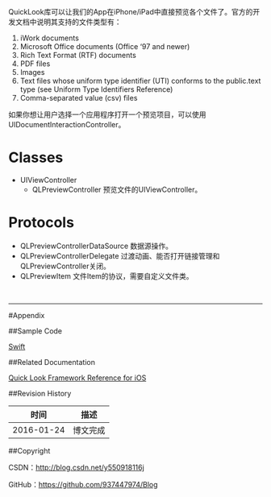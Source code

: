 QuickLook库可以让我们的App在iPhone/iPad中直接预览各个文件了。官方的开发文档中说明其支持的文件类型有：

1. iWork documents
2. Microsoft Office documents (Office ‘97 and newer)
3. Rich Text Format (RTF) documents
4. PDF files
5. Images
6. Text files whose uniform type identifier (UTI) conforms to the public.text type (see Uniform Type Identifiers Reference)
7. Comma-separated value (csv) files

如果你想让用户选择一个应用程序打开一个预览项目，可以使用UIDocumentInteractionController。

# Classes

- UIViewController
    - QLPreviewController 预览文件的UIViewController。

# Protocols

- QLPreviewControllerDataSource 数据源操作。
- QLPreviewControllerDelegate 过渡动画、能否打开链接管理和QLPreviewController关闭。
- QLPreviewItem 文件Item的协议，需要自定义文件类。

&#160;

----------

#Appendix

##Sample Code

[Swift](https://github.com/937447974/Swift)

##Related Documentation

[Quick Look Framework Reference for iOS](https://developer.apple.com/library/ios/documentation/QuickLook/Reference/QuickLookFrameworkReference_iPhoneOS/index.html)

##Revision History

| 时间 | 描述 |
| ---- | ---- |
| 2016-01-24 | 博文完成 |

##Copyright

CSDN：http://blog.csdn.net/y550918116j

GitHub：https://github.com/937447974/Blog
